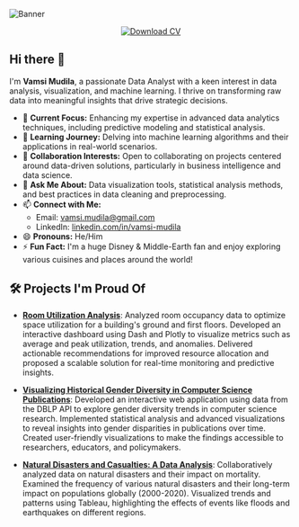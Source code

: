 ![Banner](https://github.com/user-attachments/assets/b1674d72-29d2-4d0a-9abc-3becdc364795)

<div align="center">
  <a href="https://github.com/user-attachments/files/18389657/Vamsi.Mudila_CV.docx">
    <img src="https://img.shields.io/badge/Download%20CV-blue" alt="Download CV" />
  </a>
</div>

## Hi there 👋

I'm **Vamsi Mudila**, a passionate Data Analyst with a keen interest in data analysis, visualization, and machine learning. I thrive on transforming raw data into meaningful insights that drive strategic decisions.

- 🔭 **Current Focus:** Enhancing my expertise in advanced data analytics techniques, including predictive modeling and statistical analysis.
- 🌱 **Learning Journey:** Delving into machine learning algorithms and their applications in real-world scenarios.
- 👯 **Collaboration Interests:** Open to collaborating on projects centered around data-driven solutions, particularly in business intelligence and data science.
- 💬 **Ask Me About:** Data visualization tools, statistical analysis methods, and best practices in data cleaning and preprocessing.
- 📫 **Connect with Me:**
  - Email: [vamsi.mudila@gmail.com](mailto:vamsi.mudila@gmail.com)
  - LinkedIn: [linkedin.com/in/vamsi-mudila](https://www.linkedin.com/in/vamsi-mudila/)
- 😄 **Pronouns:** He/Him
- ⚡ **Fun Fact:** I'm a huge Disney & Middle-Earth fan and enjoy exploring various cuisines and places around the world!

## 🛠️ Projects I'm Proud Of
- **[Room Utilization Analysis](https://github.com/Vamsi-Mudila/Room-Utilization-Analysis)**: Analyzed room occupancy data to optimize space utilization for a building's ground and first floors. Developed an interactive dashboard using Dash and Plotly to visualize metrics such as average and peak utilization, trends, and anomalies. Delivered actionable recommendations for improved resource allocation and proposed a scalable solution for real-time monitoring and predictive insights.

- **[Visualizing Historical Gender Diversity in Computer Science Publications](https://github.com/Vamsi-Mudila/Gender-Diversity-CS)**: Developed an interactive web application using data from the DBLP API to explore gender diversity trends in computer science research. Implemented statistical analysis and advanced visualizations to reveal insights into gender disparities in publications over time. Created user-friendly visualizations to make the findings accessible to researchers, educators, and policymakers.

- **[Natural Disasters and Casualties: A Data Analysis](https://github.com/Vamsi-Mudila/Natural-Disasters-Data-Analysis)**: Collaboratively analyzed data on natural disasters and their impact on mortality. Examined the frequency of various natural disasters and their long-term impact on populations globally (2000-2020). Visualized trends and patterns using Tableau, highlighting the effects of events like floods and earthquakes on different regions.
  
<!--
**Vamsi-Mudila/Vamsi-Mudila** is a ✨ special ✨ repository because its `README.md` (this file) appears on your GitHub profile.
-->
